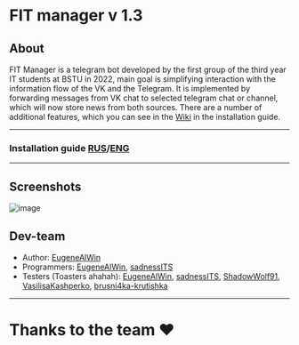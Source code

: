 # FIT manager v 1.3

## About

FIT Manager is a telegram bot developed by the first group of the third year IT students at BSTU in 2022, main goal is simplifying interaction with the information flow of the VK and the Telegram. It is implemented by forwarding messages from VK chat to selected telegram chat or channel, which will now store news from both sources. There are a number of additional features, which you can see in the [Wiki](https://github.com/EugeneAlWin/fit-telegram-bot/wiki) in the installation guide.

---

### Installation guide [RUS](https://github.com/EugeneAlWin/fit-telegram-bot/wiki/Installation-RUS)/[ENG](https://github.com/EugeneAlWin/fit-telegram-bot/wiki/Installation-ENG)

---

## Screenshots

![image](https://user-images.githubusercontent.com/58369337/193809948-1fd3f3af-e47e-4781-8449-8e2b4e9e61cc.png)

## Dev-team

- Author: [EugeneAlWin](https://github.com/EugeneAlWin)
- Programmers: [EugeneAlWin](https://github.com/EugeneAlWin), [sadnessITS](https://github.com/sadnessITS)
- Testers (Toasters ahahah): [EugeneAlWin](https://github.com/EugeneAlWin), [sadnessITS](https://github.com/sadnessITS), [ShadowWolf91](https://github.com/ShadowWolf91), [VasilisaKashperko](https://github.com/VasilisaKashperko), [brusni4ka-krutishka](https://github.com/brusni4ka-krutishka)

---

# Thanks to the team ❤
